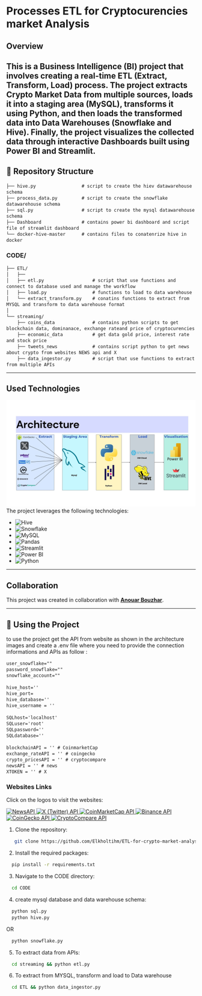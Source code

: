 # Processes ETL for Cryptocurencies market Analysis

## Overview
This is a Business Intelligence (BI) project that involves creating a real-time ETL (Extract, Transform, Load) process. The project extracts Crypto Market Data from multiple sources, loads it into a staging area (MySQL), transforms it using Python, and then loads the transformed data into Data Warehouses (Snowflake and Hive). Finally, the project visualizes the collected data through interactive Dashboards built using Power BI and Streamlit.
---

## 📂 Repository Structure

```
├── hive.py                 # script to create the hiev datawarehouse schema
├── process_data.py         # script to create the snowflake datawarehouse schema
├── sql.py                  # script to create the mysql datawarehouse schema
├── Dashboard               # contains power bi dashboard and script file of streamlit dashboard
└── docker-hive-master      # contains files to conatenrize hive in docker 

```

### CODE/
```  
├── ETL/  
│   ├── 
│   ├── etl.py                  # script that use functions and connect to database used and manage the workflow
│   ├── load.py                 # functions to load to data warehouse
│   └── extract_transform.py    # conatins functions to extract from MYSQL and transform to data warehouse format
│  
└── streaming/  
    ├── coins_data              # contains python scripts to get blockchain data, dominanace, exchange rateand price of cryptocurencies
    ├── economic_data           # get data gold price, interest rate and stock price 
    ├── tweets_news             # contains script python to get news about crypto from websites NEWS api and X
    ├── data_ingestor.py        # script that use functions to extract from multiple APIs
```

---

## Used Technologies
![Architecture](images/architecture.jpg)
The project leverages the following technologies:

- ![Hive](https://img.shields.io/badge/Apache%20Hive-FDEE21?logo=apachehive&logoColor=black&style=flat-square)
- ![Snowflake](https://img.shields.io/badge/Snowflake-29B5E8?logo=snowflake&logoColor=white&style=flat-square)
- ![MySQL](https://img.shields.io/badge/MySQL-4479A1?logo=mysql&logoColor=white&style=flat-square)
- ![Pandas](https://img.shields.io/badge/Pandas-150458?logo=pandas&logoColor=white&style=flat-square)
- ![Streamlit](https://img.shields.io/badge/Streamlit-FF4B4B?logo=streamlit&logoColor=white&style=flat-square)
- ![Power BI](https://img.shields.io/badge/Power%20BI-F2C811?logo=powerbi&logoColor=black&style=flat-square)
- ![Python](https://img.shields.io/badge/Python-3776AB?logo=python&logoColor=white&style=flat-square)


---

## Collaboration
This project was created in collaboration with **[Anouar Bouzhar](https://github.com/anouarbouzhar)**.

---
## 🚀 Using the Project
to use the project get the API from website as shown in the architecture images and create a .env file where you need to provide the connection informations and APIs
as follow : 

```  
user_snowflake=""
password_snowflake=""
snowflake_account=""

hive_host=''
hive_port=
hive_database=''
hive_username = ''

SQLhost='localhost'
SQLuser='root'
SQLpassword=''
SQLdatabase=''

blockchainAPI = '' # CoinmarketCap 
exchange_rateAPI = '' # coingecko
crypto_pricesAPI = '' # cryptocompare
newsAPI = '' # news
XTOKEN = '' # X

```
### Websites Links

Click on the logos to visit the websites:

<a href="https://newsapi.org/" target="_blank">
  <img src="https://img.shields.io/badge/NEWS-NewsAPI-blue?logo=newspaper&style=for-the-badge" alt="NewsAPI">
</a>

<a href="https://developer.x.com/en" target="_blank">
  <img src="https://img.shields.io/badge/X-Twitter%20API-black?logo=twitter&style=for-the-badge" alt="X (Twitter) API">
</a>

<a href="https://pro.coinmarketcap.com/api/v1/#" target="_blank">
  <img src="https://img.shields.io/badge/CoinMarketCap-API-blue?logo=bitcoin&style=for-the-badge" alt="CoinMarketCap API">
</a>

<a href="https://www.binance.com/fr/binance-api" target="_blank">
  <img src="https://img.shields.io/badge/Binance-API-yellow?logo=binance&style=for-the-badge" alt="Binance API">
</a>

<a href="https://www.coingecko.com/en/api" target="_blank">
  <img src="https://img.shields.io/badge/CoinGecko-API-blue?logo=coingecko&style=for-the-badge" alt="CoinGecko API">
</a>

<a href="https://min-api.cryptocompare.com/" target="_blank">
  <img src="https://img.shields.io/badge/CryptoCompare-API-blue?logo=cryptocompare&style=for-the-badge" alt="CryptoCompare API">
</a>

1. Clone the repository:
```bash
   git clone https://github.com/Elkholtihm/ETL-for-crypto-market-analysis.git
```

2. Install the required packages:
```bash
  pip install -r requirements.txt
```

3. Navigate to the CODE directory:
```bash
  cd CODE
```
4. create mysql database and data warehouse schema:
```bash
  python sql.py
  python hive.py
```
  OR
```bash
  python snowflake.py
```
5. To extract data from APIs:
```bash
  cd streaming && python etl.py
```
6. To extract from MYSQL, transform and load to Data warehouse
```bash
  cd ETL && python data_ingestor.py
```
